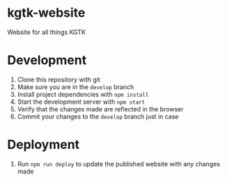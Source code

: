 # kgtk-website
Website for all things KGTK

# Development

1. Clone this repository with git
2. Make sure you are in the `develop` branch
3. Install project dependencies with `npm install`
4. Start the development server with `npm start`
5. Verify that the changes made are reflected in the browser
6. Commit your changes to the `develop` branch just in case

# Deployment

1. Run `npm run deploy` to update the published website with any changes made
